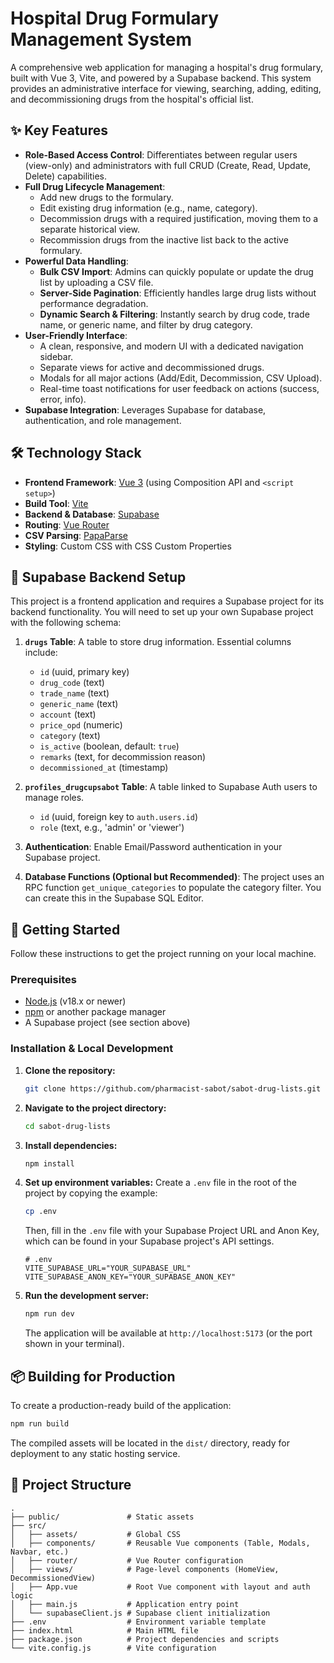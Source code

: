 # Hospital Drug Formulary Management System

A comprehensive web application for managing a hospital's drug formulary, built with Vue 3, Vite, and powered by a Supabase backend. This system provides an administrative interface for viewing, searching, adding, editing, and decommissioning drugs from the hospital's official list.

## ✨ Key Features

-   **Role-Based Access Control**: Differentiates between regular users (view-only) and administrators with full CRUD (Create, Read, Update, Delete) capabilities.
-   **Full Drug Lifecycle Management**:
    -   Add new drugs to the formulary.
    -   Edit existing drug information (e.g., name, category).
    -   Decommission drugs with a required justification, moving them to a separate historical view.
    -   Recommission drugs from the inactive list back to the active formulary.
-   **Powerful Data Handling**:
    -   **Bulk CSV Import**: Admins can quickly populate or update the drug list by uploading a CSV file.
    -   **Server-Side Pagination**: Efficiently handles large drug lists without performance degradation.
    -   **Dynamic Search & Filtering**: Instantly search by drug code, trade name, or generic name, and filter by drug category.
-   **User-Friendly Interface**:
    -   A clean, responsive, and modern UI with a dedicated navigation sidebar.
    -   Separate views for active and decommissioned drugs.
    -   Modals for all major actions (Add/Edit, Decommission, CSV Upload).
    -   Real-time toast notifications for user feedback on actions (success, error, info).
-   **Supabase Integration**: Leverages Supabase for database, authentication, and role management.

## 🛠️ Technology Stack

-   **Frontend Framework**: [Vue 3](https://vuejs.org/) (using Composition API and `<script setup>`)
-   **Build Tool**: [Vite](https://vitejs.dev/)
-   **Backend & Database**: [Supabase](https://supabase.io/)
-   **Routing**: [Vue Router](https://router.vuejs.org/)
-   **CSV Parsing**: [PapaParse](https://www.papaparse.com/)
-   **Styling**: Custom CSS with CSS Custom Properties 

## 🔌 Supabase Backend Setup

This project is a frontend application and requires a Supabase project for its backend functionality. You will need to set up your own Supabase project with the following schema:

1.  **`drugs` Table**: A table to store drug information. Essential columns include:
    -   `id` (uuid, primary key)
    -   `drug_code` (text)
    -   `trade_name` (text)
    -   `generic_name` (text)
    -   `account` (text)
    -   `price_opd` (numeric)
    -   `category` (text)
    -   `is_active` (boolean, default: `true`)
    -   `remarks` (text, for decommission reason)
    -   `decommissioned_at` (timestamp)

2.  **`profiles_drugcupsabot` Table**: A table linked to Supabase Auth users to manage roles.
    -   `id` (uuid, foreign key to `auth.users.id`)
    -   `role` (text, e.g., 'admin' or 'viewer')

3.  **Authentication**: Enable Email/Password authentication in your Supabase project.

4.  **Database Functions (Optional but Recommended)**: The project uses an RPC function `get_unique_categories` to populate the category filter. You can create this in the Supabase SQL Editor.

## 🚀 Getting Started

Follow these instructions to get the project running on your local machine.

### Prerequisites

-   [Node.js](https://nodejs.org/) (v18.x or newer)
-   [npm](https://www.npmjs.com/) or another package manager
-   A Supabase project (see section above)

### Installation & Local Development

1.  **Clone the repository:**
    ```bash
    git clone https://github.com/pharmacist-sabot/sabot-drug-lists.git
    ```

2.  **Navigate to the project directory:**
    ```bash
    cd sabot-drug-lists
    ```

3.  **Install dependencies:**
    ```bash
    npm install
    ```

4.  **Set up environment variables:**
    Create a `.env` file in the root of the project by copying the example:
    ```bash
    cp .env
    ```
    Then, fill in the `.env` file with your Supabase Project URL and Anon Key, which can be found in your Supabase project's API settings.

    ```env
    # .env
    VITE_SUPABASE_URL="YOUR_SUPABASE_URL"
    VITE_SUPABASE_ANON_KEY="YOUR_SUPABASE_ANON_KEY"
    ```

5.  **Run the development server:**
    ```bash
    npm run dev
    ```
    The application will be available at `http://localhost:5173` (or the port shown in your terminal).

## 📦 Building for Production

To create a production-ready build of the application:

```bash
npm run build
```

The compiled assets will be located in the `dist/` directory, ready for deployment to any static hosting service.

## 📁 Project Structure

```
.
├── public/               # Static assets
├── src/
│   ├── assets/           # Global CSS
│   ├── components/       # Reusable Vue components (Table, Modals, Navbar, etc.)
│   ├── router/           # Vue Router configuration
│   ├── views/            # Page-level components (HomeView, DecommissionedView)
│   ├── App.vue           # Root Vue component with layout and auth logic
│   ├── main.js           # Application entry point
│   └── supabaseClient.js # Supabase client initialization
├── .env                  # Environment variable template
├── index.html            # Main HTML file
├── package.json          # Project dependencies and scripts
└── vite.config.js        # Vite configuration
```

